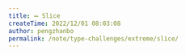 ```yaml
---
title: ➖ Slice
createTime: 2022/12/01 08:03:08
author: pengzhanbo
permalink: /note/type-challenges/extreme/slice/
---
```

